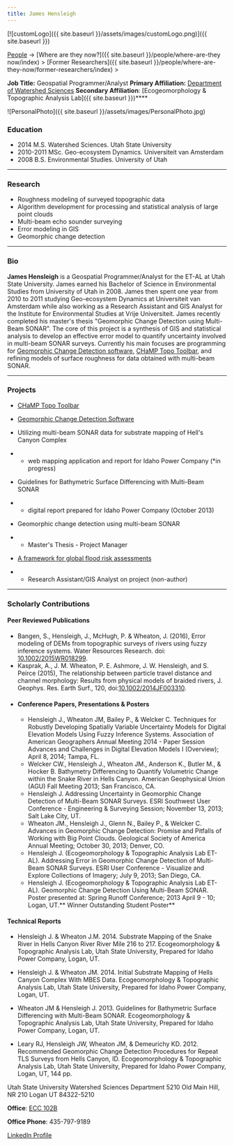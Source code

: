 ```yaml
---
title: James Hensleigh
---
```


[![customLogo]({{ site.baseurl }}/assets/images/customLogo.png)]({{ site.baseurl }})

[People]({{site.baseurl}}/people/index) -> [Where are they now?]({{ site.baseurl }}/people/where-are-they now/index) > [Former Researchers]({{ site.baseurl }}/people/where-are-they-now/former-researchers/index) >

**Job Title:** Geospatial Programmer/Analyst
**Primary Affiliation:** [Department of Watershed Sciences](http://qcnr.usu.edu/wats/)
**Secondary Affiliation**: [Ecogeomorphology & Topographic Analysis Lab]({{ site.baseurl }})****

![PersonalPhoto]({{ site.baseurl }}/assets/images/PersonalPhoto.jpg)



### Education

- 2014 M.S. Watershed Sciences. Utah State University
- 2010-2011 MSc. Geo-ecosystem Dynamics. Universiteit van Amsterdam
- 2008 B.S. Environmental Studies. University of Utah

------

### Research

- Roughness modeling of surveyed topographic data
- Algorithm development for processing and statistical analysis of large point clouds
- Multi-beam echo sounder surveying
- Error modeling in GIS
- Geomorphic change detection

------

### Bio

**James Hensleigh** is a Geospatial Programmer/Analyst for the ET-AL at Utah State University. James earned his Bachelor of Science in Environmental Studies from University of Utah in 2008. James then spent one year from 2010 to 2011 studying Geo-ecosystem Dynamics at Universiteit van Amsterdam while also working as a Research Assistant and GIS Analyst for the Institute for Environmental Studies at Vrije Universiteit. James recently completed his master's thesis "Geomorphic Change Detection using Multi-Beam SONAR". The core of this project is a synthesis of GIS and statistical analysis to develop an effective error model to quantify uncertainty involved in multi-beam SONAR surveys. Currently his main focuses are programming for [Geomorphic Change Detection software](http://gcd.joewheaton.org/), [CHaMP Topo Toolbar](https://sites.google.com/a/northarrowresearch.com/champtools/), and refining models of surface roughness for data obtained with multi-beam SONAR.

------

### Projects

- [CHaMP Topo Toolbar](https://sites.google.com/a/northarrowresearch.com/champtools/)

- [Geomorphic Change Detection Software](http://gcd.joewheaton.org/)

- Utilizing multi-beam SONAR data for substrate mapping of Hell's Canyon Complex

- - web mapping application and report for Idaho Power Company (*in progress)

- Guidelines for Bathymetric Surface Differencing with Multi-Beam SONAR

- - digital report prepared for Idaho Power Company (October 2013)

- Geomorphic change detection using multi-beam SONAR

- - Master's Thesis - Project Manager

- [A framework for global flood risk assessments](http://www.hydrol-earth-syst-sci-discuss.net/9/9611/2012/hessd-9-9611-2012.html)

- - Research Assistant/GIS Analyst on project (non-author)

------

### Scholarly Contributions

#### Peer Reviewed Publications

- Bangen, S., Hensleigh, J., McHugh, P. & Wheaton, J. (2016), Error modeling of DEMs from topographic surveys of rivers using fuzzy inference systems. Water Resources Research. doi: [10.1002/2015WR018299](http://onlinelibrary.wiley.com/doi/10.1002/2015WR018299/full).
- Kasprak, A., J. M. Wheaton, P. E. Ashmore, J. W. Hensleigh, and S. Peirce (2015), The relationship between particle travel distance and channel morphology: Results from physical models of braided rivers, J. Geophys. Res. Earth Surf., 120, doi:[10.1002/2014JF003310](http://dx.doi.org/10.1002/2014JF003310).

* #### Conference Papers, Presentations & Posters

  * Hensleigh J., Wheaton JM, Bailey P., & Welcker C. Techniques for Robustly Developing Spatially Variable Uncertainty Models for Digital Elevation Models Using Fuzzy Inference Systems. Association of American Geographers Annual Meeting 2014 - Paper Session Advances and Challenges in Digital Elevation Models I (Overview); April 8, 2014; Tampa, FL.
  * Welcker CW., Hensleigh J., Wheaton JM., Anderson K., Butler M., & Hocker B. Bathymetry Differencing to Quantify Volumetric Change within the Snake River in Hells Canyon. American Geophysical Union (AGU) Fall Meeting 2013; San Francisco, CA.
  * Hensleigh J. Addressing Uncertainty in Geomorphic Change Detection of Multi-Beam SONAR Surveys. ESRI Southwest User Conference - Engineering & Surveying Session; November 13, 2013; Salt Lake City, UT.
  * Wheaton JM., Hensleigh J., Glenn N., Bailey P., & Welcker C. Advances in Geomorphic Change Detection: Promise and Pitfalls of Working with Big Point Clouds. Geological Society of America Annual Meeting; October 30, 2013; Denver, CO.
  * Hensleigh J. (Ecogeomorphology & Topographic Analysis Lab ET-AL). Addressing Error in Geomorphic Change Detection of Multi-Beam SONAR Surveys. ESRI User Conference -  Visualize and Explore Collections of Imagery; July 9, 2013; San Diego, CA.
  * Hensleigh J. (Ecogeomorphology & Topographic Analysis Lab ET-AL). Geomorphic Change Detection Using Multi-Beam SONAR. Poster presented at: Spring Runoff Conference; 2013 April 9 - 10; Logan, UT.** Winner Outstanding Student Poster**

#### Technical Reports

- Hensleigh J. & Wheaton J.M. 2014. Substrate Mapping of the Snake River in Hells Canyon River River Mile 216 to 217. Ecogeomorphology & Topographic Analysis Lab, Utah State University, Prepared for Idaho Power Company, Logan, UT.


- Hensleigh J. & Wheaton JM. 2014. Initial Substrate Mapping of Hells Canyon Complex With MBES Data. Ecogeomorphology & Topographic Analysis Lab, Utah State University, Prepared for Idaho Power Company, Logan, UT.


- Wheaton JM & Hensleigh J. 2013. Guidelines for Bathymetric Surface Differencing with Multi-Beam SONAR. Ecogeomorphology & Topographic Analysis Lab, Utah State University, Prepared for Idaho Power Company, Logan, UT.


- Leary RJ, Hensleigh JW, Wheaton JM, & Demeurichy KD. 2012. Recommended Geomorphic Change Detection Procedures for Repeat TLS Surveys from Hells Canyon, ID. Ecogeomorphology & Topographic Analysis Lab, Utah State University, Prepared for Idaho Power Company, Logan, UT, 144 pp. 

Utah State University
Watershed Sciences Department
5210 Old Main Hill, NR 210
Logan UT 84322-5210

**Office**:  [ECC 102B](http://www.usu.edu/map/index.cfm?id=19)

**Office Phone**: 435-797-9189

[LinkedIn Profile](http://www.linkedin.com/pub/james-hensleigh/15/50/b89)

